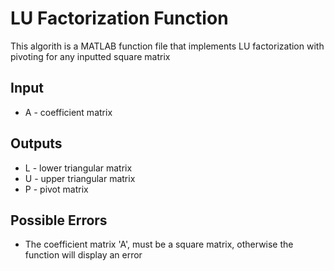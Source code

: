 # LU Factorization Function
This algorith is a MATLAB function file that implements LU factorization with pivoting for any inputted square matrix
## Input
* A - coefficient matrix
## Outputs
* L - lower triangular matrix
* U - upper triangular matrix
* P - pivot matrix
## Possible Errors
* The coefficient matrix 'A', must be a square matrix, otherwise the function will display an error

